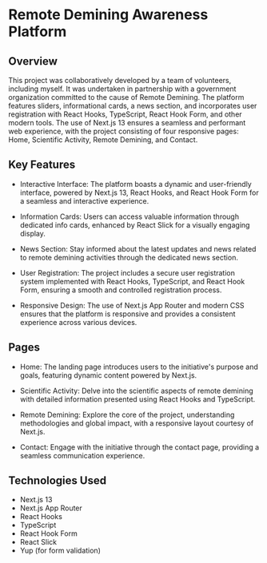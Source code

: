# Remote Demining Awareness Platform

## Overview
This project was collaboratively developed by a team of volunteers, including myself. It was undertaken in partnership with a government organization committed to the cause of Remote Demining. The platform features sliders, informational cards, a news section, and incorporates user registration with React Hooks, TypeScript, React Hook Form, and other modern tools. The use of Next.js 13 ensures a seamless and performant web experience, with the project consisting of four responsive pages: Home, Scientific Activity, Remote Demining, and Contact.

## Key Features
- Interactive Interface: The platform boasts a dynamic and user-friendly interface, powered by Next.js 13, React Hooks, and React Hook Form for a seamless and interactive experience.

- Information Cards: Users can access valuable information through dedicated info cards, enhanced by React Slick for a visually engaging display.

- News Section: Stay informed about the latest updates and news related to remote demining activities through the dedicated news section.

- User Registration: The project includes a secure user registration system implemented with React Hooks, TypeScript, and React Hook Form, ensuring a smooth and controlled registration process.

- Responsive Design: The use of Next.js App Router and modern CSS ensures that the platform is responsive and provides a consistent experience across various devices.

## Pages
- Home: The landing page introduces users to the initiative's purpose and goals, featuring dynamic content powered by Next.js.

- Scientific Activity: Delve into the scientific aspects of remote demining with detailed information presented using React Hooks and TypeScript.

- Remote Demining: Explore the core of the project, understanding methodologies and global impact, with a responsive layout courtesy of Next.js.

- Contact: Engage with the initiative through the contact page, providing a seamless communication experience.

## Technologies Used
- Next.js 13
- Next.js App Router
- React Hooks
- TypeScript
- React Hook Form
- React Slick
- Yup (for form validation)
